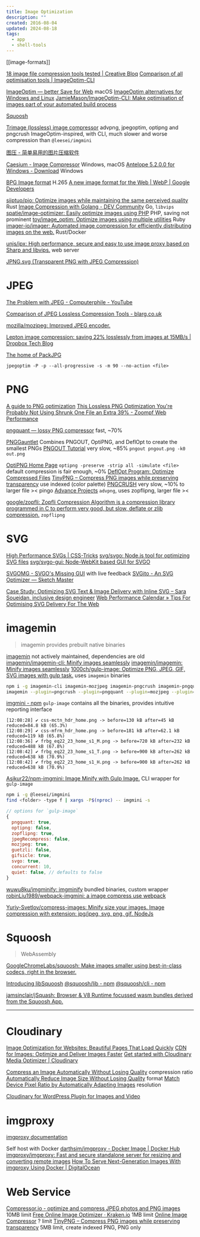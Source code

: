 ```yaml
---
title: Image Optimization
description: ""
created: 2016-08-04
updated: 2024-08-18
tags:
  - app
  - shell-tools
---
```


[[image-formats]]

[18 image file compression tools tested | Creative Bloq](http://www.creativebloq.com/design/image-compression-tools-1132865)
[Comparison of all optimisation tools | ImageOptim-CLI](https://jamiemason.github.io/ImageOptim-CLI/)

[ImageOptim — better Save for Web](https://imageoptim.com/mac) macOS
[ImageOptim alternatives for Windows and Linux](https://imageoptim.com/versions.html)
[JamieMason/ImageOptim-CLI: Make optimisation of images part of your automated build process](https://github.com/JamieMason/ImageOptim-CLI)

[Squoosh](https://squoosh.app/)

[Trimage (lossless) image compressor](https://trimage.org/) advpng, jpegoptim, optipng and pngcrush
ImageOptim-inspired, with CLI, much slower and worse compression than `@leesei/imgmini`

[图压 - 简单易用的图片压缩软件](https://tuya.xinxiao.tech/#open-source)

[Caesium - Image Compressor](https://saerasoft.com/caesium) Windows, macOS
[Antelope 5.2.0.0 for Windows - Download](https://antelope.en.uptodown.com/windows) Windows

[BPG Image format](http://bellard.org/bpg/) H.265
[A new image format for the Web | WebP | Google Developers](https://developers.google.com/speed/webp/)

[siiptuo/pio: Optimize images while maintaining the same perceived quality](https://github.com/siiptuo/pio) Rust
[Image Compression with Golang - DEV Community](https://dev.to/franciscomendes10866/image-compression-with-golang-k2p) Go, `libvips`
[spatie/image-optimizer: Easily optimize images using PHP](https://github.com/spatie/image-optimizer) PHP, saving not prominent
[toy/image_optim: Optimize images using multiple utilities](https://github.com/toy/image_optim) Ruby
[imager-io/imager: Automated image compression for efficiently distributing images on the web.](https://github.com/imager-io/imager) Rust/Docker

[unjs/ipx: High performance, secure and easy to use image proxy based on Sharp and libvips.](https://github.com/unjs/ipx/) web server

[JPNG.svg (Transparent PNG with JPEG Compression)](https://codepen.io/shshaw/full/LVKEdv?__cf_chl_jschl_tk__=15fe89eba4cfcd91483b5f446e2bd7e5ab144a98-1576653921-0-ARmYaylhbR0Nwzr7Mb1AyZfGpO-GnPHy5k34lS3n7FiDgdgDmphs82JUSbBitFdYosbBbcLbt3SMeNGDXfAg7qcL8aCfPc3aVx-H1FO8IE8lPAt4HL7pB9SqkIHxhSzdVtLbzZvZM_1aCFCBQYIBt4qhNpL3qNW-BW9BW7ywQXFm1hO9iZHbvT3KfbYlS7yH63F4Eh2K7encgLe89AfCvVEkoQckqI-16qekSdQt4PUznsma9fmmpgazM1G3xqO-lmc0gVczow9ykDT2FRLV3m4iCEtJgsKJN0hXf80xaSRyoz0ag-6mn7iimQf2zzl6NTU4Thbs8hz-L11V7PlL1zkjanQpR6aEoGEKHanbXEiM)

# JPEG

[The Problem with JPEG - Computerphile - YouTube](https://www.youtube.com/watch?v=yBX8GFqt6GA)

[Comparison of JPEG Lossless Compression Tools - blarg.co.uk](https://blarg.co.uk/blog/comparison-of-jpeg-lossless-compression-tools)

[mozilla/mozjpeg: Improved JPEG encoder.](https://github.com/mozilla/mozjpeg)

[Lepton image compression: saving 22% losslessly from images at 15MB/s | Dropbox Tech Blog](https://blogs.dropbox.com/tech/2016/07/lepton-image-compression-saving-22-losslessly-from-images-at-15mbs/)

[The home of PackJPG](http://www.elektronik.htw-aalen.de/packjpg/)

`jpegoptim -P -p --all-progressive -s -m 90 --no-action <file>`

# PNG

[A guide to PNG optimization](http://optipng.sourceforge.net/pngtech/optipng.html)
[This Lossless PNG Optimization You're Probably Not Using Shrunk One File an Extra 39% - Zoompf Web Performance](https://zoompf.com/blog/2014/11/png-optimization)

[pngquant — lossy PNG compressor](https://pngquant.org/) fast, ~70%

[PNGGauntlet](https://pnggauntlet.com/) Combines PNGOUT, OptiPNG, and DeflOpt to create the smallest PNGs
[PNGOUT Tutorial](http://advsys.net/ken/util/pngout.htm) very slow, ~85%
`pngout pngout.png -k0 out.png`

[OptiPNG Home Page](http://optipng.sourceforge.net/)
`optipng -preserve -strip all -simulate <file>` default compression is fair enough, ~0%
[DeflOpt Program: Optimize Compressed Files](http://www.dotnetperls.com/deflopt)
[TinyPNG – Compress PNG images while preserving transparency](https://tinypng.com/) use indexed (color palette)
[PNGCRUSH](https://pmt.sourceforge.io/pngcrush/) very slow, ~10% to larger file ><
pingo
[Advance Projects](http://www.advancemame.it/doc-advpng.html) `advpng`, uses zopflipng, larger file ><

[google/zopfli: Zopfli Compression Algorithm is a compression library programmed in C to perform very good, but slow, deflate or zlib compression.](https://github.com/google/zopfli) `zopflipng`

# SVG

[High Performance SVGs | CSS-Tricks](https://css-tricks.com/high-performance-svgs/)
[svg/svgo: Node.js tool for optimizing SVG files](https://github.com/svg/svgo)
[svg/svgo-gui: Node-WebKit based GUI for SVGO](https://github.com/svg/svgo-gui)

[SVGOMG - SVGO's Missing GUI](https://jakearchibald.github.io/svgomg/) with live feedback
[SVGito - An SVG Optimizer — Sketch Master](https://sketchmaster.com/svg-optimizer)

[Case Study: Optimizing SVG Text & Image Delivery with Inline SVG – Sara Soueidan, inclusive design engineer](https://www.sarasoueidan.com/blog/optimizing-svg-delivery-with-svg/)
[Web Performance Calendar » Tips For Optimising SVG Delivery For The Web](https://calendar.perfplanet.com/2014/tips-for-optimising-svg-delivery-for-the-web/)

# imagemin

> imagemin provides prebuilt native binaries

[imagemin](https://github.com/imagemin?type=source) not actively maintained, dependencies are old
[imagemin/imagemin-cli: Minify images seamlessly](https://github.com/imagemin/imagemin-cli)
[imagemin/imagemin: Minify images seamlessly](https://github.com/imagemin/imagemin)
[1000ch/gulp-image: Optimize PNG, JPEG, GIF, SVG images with gulp task.](https://github.com/1000ch/gulp-image) uses `imagemin` binaries

```sh
npm i -g imagemin-cli imagemin-mozjpeg imagemin-pngcrush imagemin-pngquant
imagemin --plugin=pngcrush --plugin=pngquant --plugin=mozjpeg --plugin=gifsicle --plugin=svgo "images/**" "outdir"
```

[imgmini - npm](https://www.npmjs.com/package/imgmini) `gulp-image` contains all the binaries, provides intuitive reporting interface

```
[12:08:28] ✔ css-mctn_hdr_home.png -> before=130 kB after=45 kB reduced=84.8 kB (65.3%)
[12:08:29] ✔ css-mfrm_hdr_home.png -> before=181 kB after=62.1 kB reduced=119 kB (65.8%)
[12:08:36] ✔ frbg_eq22_23_home_s1_M.png -> before=720 kB after=232 kB reduced=488 kB (67.8%)
[12:08:42] ✔ frbg_eq22_23_home_s1_T.png -> before=900 kB after=262 kB reduced=638 kB (70.9%)
[12:08:42] ✔ frbg_eq22_23_home_s1_H.png -> before=900 kB after=262 kB reduced=638 kB (70.9%)
```

[Asikur22/npm-imgmini: Image Minify with Gulp Image.](https://github.com/Asikur22/npm-imgmini) CLI wrapper for `gulp-image`

```sh
npm i -g @leesei/imgmini
find <folder> -type f | xargs -P$(nproc) -- imgmini -s
```

```js
// options for `gulp-image`
{
  pngquant: true,
  optipng: false,
  zopflipng: true,
  jpegRecompress: false,
  mozjpeg: true,
  guetzli: false,
  gifsicle: true,
  svgo: true,
  concurrent: 10,
  quiet: false, // defaults to false
}
```

[wuwu8ku/imgminify: imgminify](https://github.com/wuwu8ku/imgminify) bundled binaries, custom wrapper
[robinLiu1989/webpack-imgmini: a image compress use webpack](https://github.com/robinLiu1989/webpack-imgmini)

[Yuriy-Svetlov/compress-images: Minify size your images. Image compression with extension: jpg/jpeg, svg, png, gif. NodeJs](https://github.com/Yuriy-Svetlov/compress-images/)

# Squoosh

> WebAssembly

[GoogleChromeLabs/squoosh: Make images smaller using best-in-class codecs, right in the browser.](https://github.com/GoogleChromeLabs/squoosh)

[Introducing libSquoosh](https://web.dev/introducing-libsquoosh/)
[@squoosh/lib - npm](https://www.npmjs.com/package/@squoosh/lib)
[@squoosh/cli - npm](https://www.npmjs.com/package/@squoosh/cli)

[jamsinclair/jSquash: Browser & V8 Runtime focussed wasm bundles derived from the Squoosh App.](https://github.com/jamsinclair/jSquash)

---

# Cloudinary

[Image Optimization for Websites: Beautiful Pages That Load Quickly](https://cloudinary.com/blog/image_optimization_for_websites_beautiful_pages_that_load_quickly)
[CDN for Images: Optimize and Deliver Images Faster](https://cloudinary.com/blog/delivering_all_your_websites_images_through_a_cdn)
[Get started with Cloudinary Media Optimizer | Cloudinary](https://cloudinary.com/documentation/media_optimizer_get_started)

[Compress an Image Automatically Without Losing Quality](https://cloudinary.com/blog/the_holy_grail_of_image_optimization_or_balancing_visual_quality_and_file_size) compression ratio
[Automatically Reduce Image Size Without Losing Quality](https://cloudinary.com/blog/adaptive_browser_based_image_format_delivery) format
[Match Device Pixel Ratio by Automatically Adapting Images](https://cloudinary.com/blog/how_to_automatically_adapt_website_images_to_retina_and_hidpi_devices) resolution

[Cloudinary for WordPress Plugin for Images and Video](https://cloudinary.com/blog/introducing_cloudinary_s_wordpress_plugin_for_dynamic_images_and_video)

# imgproxy

[imgproxy documentation](https://docs.imgproxy.net/)

Self host with Docker
[darthsim/imgproxy - Docker Image | Docker Hub](https://hub.docker.com/r/darthsim/imgproxy/)
[imgproxy/imgproxy: Fast and secure standalone server for resizing and converting remote images](https://github.com/imgproxy/imgproxy)
[How To Serve Next-Generation Images With imgproxy Using Docker | DigitalOcean](https://www.digitalocean.com/community/tutorials/how-to-serve-next-generation-images-with-imgproxy-using-docker)

# Web Service

[Compressor.io - optimize and compress JPEG photos and PNG images](https://compressor.io/) 10MB limit
[Free Online Image Optimizer · Kraken.io](https://kraken.io/web-interface) 1MB limit
[Online Image Сompressor](https://imagecompressor.com/) ? limit
[TinyPNG – Compress PNG images while preserving transparency](https://tinypng.com/) 5MB limit, create indexed PNG, PNG only
